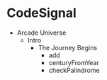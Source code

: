 # CodeSignal
* Arcade Universe
  * Intro
    * The Journey Begins
      * add
      * centuryFromYear
      * checkPalindrome
